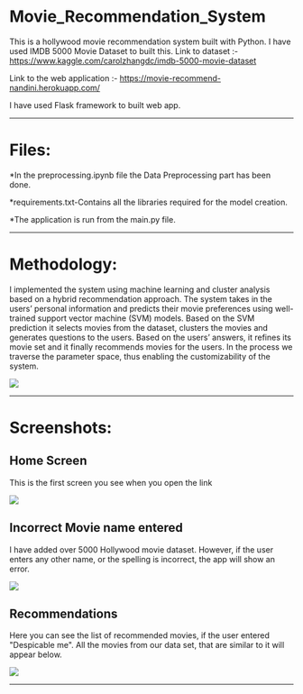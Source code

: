# Movie_Recommendation_System

This is a hollywood movie recommendation system built with Python. I have used IMDB 5000 Movie Dataset to built this.
Link to dataset :- https://www.kaggle.com/carolzhangdc/imdb-5000-movie-dataset

Link to the web application :- https://movie-recommend-nandini.herokuapp.com/

I have used Flask framework to built web app.

<hr>

# Files:
*In the preprocessing.ipynb file the Data Preprocessing part has been done.

*requirements.txt-Contains all the libraries required for the model creation.

*The application is run from the main.py file.

<hr>
<h1>Methodology:</h1>
<p>I implemented the system using machine learning and cluster analysis based on a hybrid recommendation approach. The system takes in the users’ personal information and predicts their movie preferences using well-trained support vector machine (SVM) models. Based on the SVM prediction it selects movies from the dataset, clusters the movies and generates questions to the users. Based on the users’ answers, it refines its movie set and it finally recommends movies for the users. In the process we traverse the parameter space, thus enabling the customizability of the system.</p>
  <img src = "https://firebasestorage.googleapis.com/v0/b/bikengo-b86b3.appspot.com/o/1.jpeg?alt=media&token=e730f203-39d8-4ed2-bdb6-ddb534c107c2">
<hr>
<h1>Screenshots: </h1>
<h2>Home Screen</h2>
<p>This is the first screen you see when you open the link</p>
<img src ="https://firebasestorage.googleapis.com/v0/b/bikengo-b86b3.appspot.com/o/2.jpeg?alt=media&token=ba3bf33f-8c70-49f8-ab08-ba1e7901b32c">
<h2>Incorrect Movie name entered</h2>
<p>I have added over 5000 Hollywood movie dataset. However, if the user enters any other name, or the spelling is incorrect, the app will show an error.</p>
<img src ="https://firebasestorage.googleapis.com/v0/b/bikengo-b86b3.appspot.com/o/3.jpeg?alt=media&token=df3aa448-8e7b-421c-bf8c-c7e4ac44c094">
<h2>Recommendations</h2>
<p>Here you can see the list of recommended movies, if the user entered "Despicable me". All the movies from our data set, that are similar to it will appear below.</p>
<img src = "https://firebasestorage.googleapis.com/v0/b/bikengo-b86b3.appspot.com/o/4.jpeg?alt=media&token=93c21887-1d5a-4f61-852c-51ca0d8e0c8b">

<hr>



